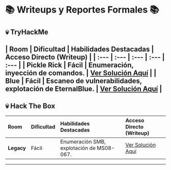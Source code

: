 # 📚 Writeups y Reportes Formales 📚

## 💀 TryHackMe

| Room | Dificultad | Habilidades Destacadas | Acceso Directo (Writeup) |
| :--- | :--- | :--- | :--- | :--- |
| **Pickle Rick** | Fácil | Enumeración, inyección de comandos. | [Ver Solución Aquí](TryHackMe/Pickle_Rick.md) |
| **Blue** | Fácil | Escaneo de vulnerabilidades, explotación de EternalBlue. | [Ver Solución Aquí](TryHackMe/Blue.md) |
---

## 💀 Hack The Box

| Room | Dificultad | Habilidades Destacadas | Acceso Directo (Writeup) |
| :--- | :--- | :--- | :--- |
| **Legacy** | Fácil | Enumeración SMB, explotación de MS08-067. | [Ver Solución Aquí](HackTheBox/Legacy.md) |

---
